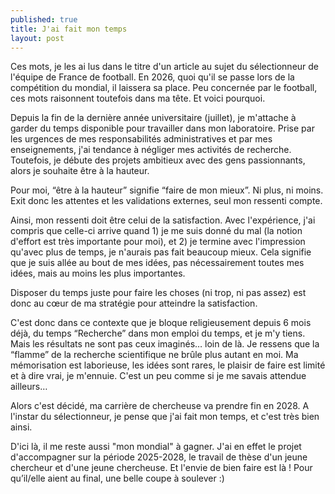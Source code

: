 ```yaml
---
published: true
title: J'ai fait mon temps
layout: post
---
```


Ces mots, je les ai lus dans le titre d'un article au sujet du sélectionneur de l'équipe de France de football. En 2026, quoi qu'il se passe lors de la compétition du mondial, il laissera sa place. Peu concernée par le football, ces mots raisonnent toutefois dans ma tête. Et voici pourquoi.

Depuis la fin de la dernière année universitaire (juillet), je m'attache à garder du temps disponible pour travailler dans mon laboratoire. Prise par les urgences de mes responsabilités administratives et par mes enseignements, j'ai tendance à négliger mes activités de recherche. Toutefois, je débute des projets ambitieux avec des gens passionnants, alors je souhaite être à la hauteur. 

Pour moi, “être à la hauteur” signifie “faire de mon mieux”. Ni plus, ni moins. Exit donc les attentes et les validations externes, seul mon ressenti compte. 

Ainsi, mon ressenti doit être celui de la satisfaction. Avec l'expérience, j'ai compris que celle-ci arrive quand 1) je me suis donné du mal (la notion d'effort est très importante pour moi), et 2) je termine avec l'impression qu'avec plus de temps, je n'aurais pas fait beaucoup mieux. Cela signifie que je suis allée au bout de mes idées, pas nécessairement toutes mes idées, mais au moins les plus importantes.

Disposer du temps juste pour faire les choses (ni trop, ni pas assez) est donc au cœur de ma stratégie pour atteindre la satisfaction. 

C'est donc dans ce contexte que je bloque religieusement depuis 6 mois déjà, du temps “Recherche” dans mon emploi du temps, et je m'y tiens. Mais les résultats ne sont pas ceux imaginés… loin de là. Je ressens que la “flamme” de la recherche scientifique ne brûle plus autant en moi. Ma mémorisation est laborieuse, les idées sont rares, le plaisir de faire est limité et à dire vrai, je m'ennuie. C'est un peu comme si je me savais attendue ailleurs…

Alors c'est décidé, ma carrière de chercheuse va prendre fin en 2028. A l'instar du sélectionneur, je pense que j'ai fait mon temps, et c'est très bien ainsi. 

D'ici là, il me reste aussi "mon mondial" à gagner. J'ai en effet le projet d'accompagner sur la période 2025-2028, le travail de thèse d'un jeune chercheur et d'une jeune chercheuse. Et l'envie de bien faire est là ! Pour qu’il/elle aient au final, une belle coupe à soulever :)
